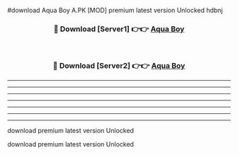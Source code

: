 #download Aqua Boy A.PK [MOD] premium latest version Unlocked hdbnj 



<div align="center">
<h3>🔴 Download [Server1] 👉👉 <a href="https://download1apk.web.app/">Aqua Boy</a></h3><br>

<h3>🔴 Download [Server2] 👉👉 <a href="https://download1apk.web.app/">Aqua Boy</a></h3>
</div>





----------------------------------------------------------

----------------------------------------------------------

----------------------------------------------------------

----------------------------------------------------------

----------------------------------------------------------

----------------------------------------------------------

----------------------------------------------------------

download premium latest version Unlocked

download premium latest version Unlocked
